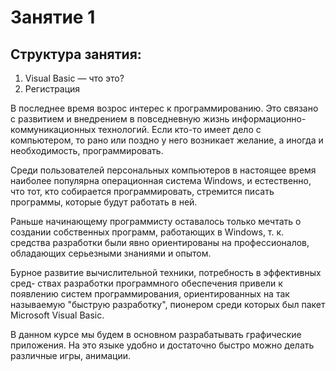# Занятие 1
## Структура занятия:
1) Visual Basic — что это?
2) Регистрация

В последнее время возрос интерес к программированию. Это связано с развитием
и внедрением в повседневную жизнь информационно-коммуникационных
технологий. Если кто-то имеет дело с компьютером, то рано или поздно
у него возникает желание, а иногда и необходимость, программировать.

Среди пользователей персональных компьютеров в настоящее время наиболее
популярна операционная система Windows, и естественно, что тот, кто
собирается программировать, стремится писать программы, которые будут
работать в ней.

Раньше начинающему программисту оставалось только мечтать о создании
собственных программ, работающих в Windows, т. к. средства разработки
были явно ориентированы на профессионалов, обладающих серьезными знаниями и опытом.

Бурное развитие вычислительной техники, потребность в эффективных сред-
ствах разработки программного обеспечения привели к появлению систем
программирования, ориентированных на так называемую "быструю разработку",
пионером среди которых был пакет Microsoft Visual Basic.


В данном курсе мы будем в основном разрабатывать графические приложения.
На это языке удобно и достаточно быстро можно делать различные игры,
анимации.